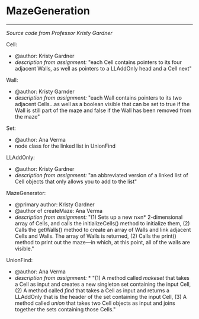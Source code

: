 # MazeGeneration
-----------------------------------------------------------------------------------------------
*Source code from Professor Kristy Gardner*

Cell:
* @author: Kristy Gardner
* *description from assignment:* "each Cell contains pointers to its four adjacent Walls, as well as pointers to a LLAddOnly head and a Cell next"

Wall:
* @author: Kristy Garnder
* *description from assignment:* "each Wall contains pointers to its two adjacent Cells...as well as a boolean visible that can be set to true if the Wall is still part of the maze and false if the Wall has been removed from the maze"

Set:
* @author: Ana Verma
* node class for the linked list in UnionFind

LLAddOnly:
* @author: Kristy Gardner
* *description from assignment:* "an abbreviated version of a linked list of Cell objects that only allows you to add to the list"

MazeGenerator:
* @primary author: Kristy Gardner
* @author of createMaze: Ana Verma
* *description from assignment:* "(1) Sets up a new n×n* 2-dimensional array of Cells, and calls the initializeCells() method to initialize them, (2) Calls the getWalls() method to create an array of Walls and link adjacent Cells and Walls. The array of Walls is returned, (2) Calls the print() method to print out the maze—in which, at this point, all of the walls are visible."

UnionFind:
* @author: Ana Verma
* *description from assignment:*
      * "(1) A method called *makeset* that takes a Cell as input and creates a new singleton set containing the input Cell, (2) A method called *find* that takes a Cell as input and returns a LLAddOnly that is the header of the set containing the  input Cell, (3) A method called *union* that takes two Cell objects as input and joins together the sets containing those Cells."
